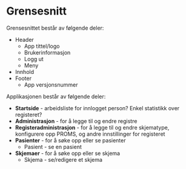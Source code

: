 # Grensesnitt

Grensesnittet består av følgende deler:
* Header
  * App tittel/logo
  * Brukerinformasjon
  * Logg ut
  * Meny
* Innhold
* Footer
  * App versjonsnummer

Applikasjonen består av følgende deler:
* **Startside** - arbeidsliste for innlogget person? Enkel statistikk over registeret?
* **Administrasjon** - for å legge til og endre registre
* **Registeradministrasjon** - for å legge til og endre skjematype, konfigurere opp PROMS, og andre innstillinger for registeret
* **Pasienter** - for å søke opp eller se pasienter
  * Pasient - se en pasient
* **Skjemaer** - for å søke opp eller se skjema
  * Skjema - se/redigere et skjema
